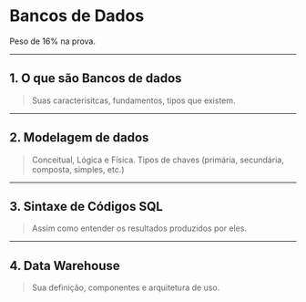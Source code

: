 # Bancos de Dados

Peso de 16% na prova.

---

## 1. O que são Bancos de dados

> Suas caracterisitcas, fundamentos, tipos que existem.

---

## 2. Modelagem de dados

> Conceitual, Lógica e Física. Tipos de chaves (primária, secundária, composta, simples, etc.)

---

## 3. Sintaxe de Códigos SQL

> Assim como entender os resultados produzidos por eles.

---

## 4. Data Warehouse

> Sua definição, componentes e arquitetura de uso.